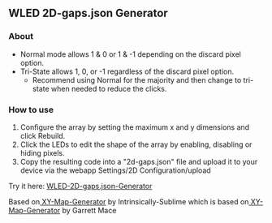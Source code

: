 ## WLED 2D-gaps.json Generator

### About
* Normal mode allows 1 & 0 or 1 & -1 depending on the discard pixel option.
* Tri-State allows 1, 0, or -1 regardless of the discard pixel option.
  * Recommend using Normal for the majority and then change to tri-state when needed to reduce the clicks.

### How to use

<ol>
  <li>Configure the array by setting the maximum x and y dimensions and click Rebuild.<br>
  <li>Click the LEDs to edit the shape of the array by enabling, disabling or hiding pixels.<br>
  <li>Copy the resulting code into a "2d-gaps.json" file and upload it to your device via the webapp Settings/2D Configuration/upload<br>
</ol>

Try it here: <a href="https://intrinsically-sublime.github.io/WLED-2D-gaps.json-Generator/">WLED-2D-gaps.json-Generator<br></a>


Based on<a href="https://github.com/Intrinsically-Sublime/FastLED-XY-Map-Generator"> XY-Map-Generator</a> by Intrinsically-Sublime
which is based on<a href="https://github.com/macetech/FastLED-XY-Map-Generator"> XY-Map-Generator</a> by Garrett Mace
